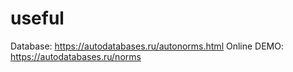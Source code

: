 # useful

Database: https://autodatabases.ru/autonorms.html
Online DEMO: https://autodatabases.ru/norms
